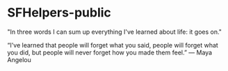 # SFHelpers-public
"In three words I can sum up everything I've learned about life: it goes on."

“I've learned that people will forget what you said, people will forget what you did, but people will never forget how you made them feel.” 
― Maya Angelou

